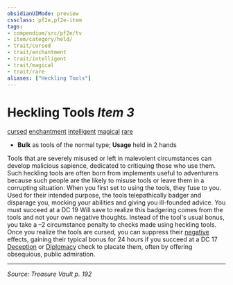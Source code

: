 ```yaml
---
obsidianUIMode: preview
cssclass: pf2e,pf2e-item
tags:
- compendium/src/pf2e/tv
- item/category/held/
- trait/cursed
- trait/enchantment
- trait/intelligent
- trait/magical
- trait/rare
aliases: ["Heckling Tools"]
---
```

# Heckling Tools *Item 3*  
[cursed](cursed-gmg.md "Cursed Item Trait")  [enchantment](enchantment.md "Enchantment School Trait")  [intelligent](intelligent-gmg.md "Intelligent Item Trait")  [magical](magical.md "Magical Item Trait")  [rare](rare.md "Rare Rarity Trait")  

- **Bulk** as tools of the normal type; **Usage** held in 2 hands

Tools that are severely misused or left in malevolent circumstances can develop malicious sapience, dedicated to critiquing those who use them. Such heckling tools are often born from implements useful to adventurers because such people are the likely to misuse tools or leave them in a corrupting situation. When you first set to using the tools, they fuse to you. Used for their intended purpose, the tools telepathically badger and disparage you, mocking your abilities and giving you ill-founded advice. You must succeed at a DC 19 Will save to realize this badgering comes from the tools and not your own negative thoughts. Instead of the tool's usual bonus, you take a –2 circumstance penalty to checks made using heckling tools. Once you realize the tools are cursed, you can suppress their [negative](negative.md "Negative Energy & Element Trait") effects, gaining their typical bonus for 24 hours if you succeed at a DC 17 [Deception](skills.md#Deception) or [Diplomacy](skills.md#Diplomacy) check to placate them, often by offering obsequious, public admiration.


---
*Source: Treasure Vault p. 192*